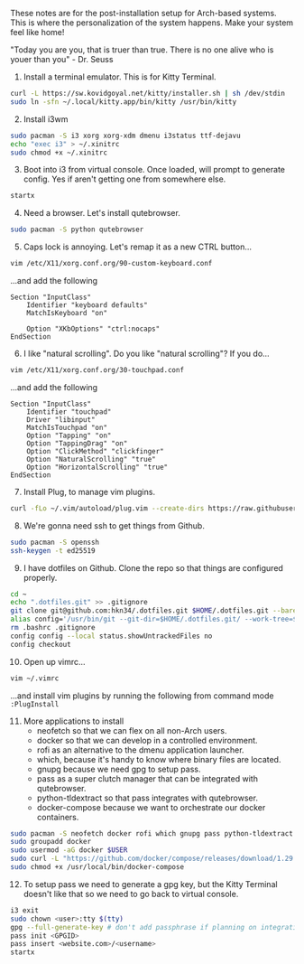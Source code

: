 These notes are for the post-installation setup for Arch-based systems. This is
where the personalization of the system happens. Make your system feel like home!

"Today you are you, that is truer than true. There is no one alive who is youer
than you" - Dr. Seuss

1. Install a terminal emulator. This is for Kitty Terminal. 
```bash
curl -L https://sw.kovidgoyal.net/kitty/installer.sh | sh /dev/stdin 
sudo ln -sfn ~/.local/kitty.app/bin/kitty /usr/bin/kitty
```

2. Install i3wm
```bash
sudo pacman -S i3 xorg xorg-xdm dmenu i3status ttf-dejavu
echo "exec i3" > ~/.xinitrc
sudo chmod +x ~/.xinitrc
```

3. Boot into i3 from virtual console. Once loaded, will prompt to generate config.
	Yes if aren't getting one from somewhere else.
```bash
startx
```

4. Need a browser. Let's install qutebrowser.
```bash
sudo pacman -S python qutebrowser
```

5. Caps lock is annoying. Let's remap it as a new CTRL button...
```bash
vim /etc/X11/xorg.conf.org/90-custom-keyboard.conf
```
...and add the following
```
Section "InputClass"
	Identifier "keyboard defaults"
	MatchIsKeyboard "on"

	Option "XKbOptions" "ctrl:nocaps"
EndSection
```

6. I like "natural scrolling". Do you like "natural scrolling"? If you do...
```bash
vim /etc/X11/xorg.conf.org/30-touchpad.conf
```
...and add the following
```
Section "InputClass"
	Identifier "touchpad"
	Driver "libinput"
	MatchIsTouchpad "on"
	Option "Tapping" "on"
	Option "TappingDrag" "on"
	Option "ClickMethod" "clickfinger"
	Option "NaturalScrolling" "true"
	Option "HorizontalScrolling" "true"
EndSection
```

7. Install Plug, to manage vim plugins.
```bash
curl -fLo ~/.vim/autoload/plug.vim --create-dirs https://raw.githubusercontent.com/junegunn/vim-plug/master/plug.vim
```

8. We're gonna need ssh to get things from Github.
```bash
sudo pacman -S openssh
ssh-keygen -t ed25519
```

9. I have dotfiles on Github. Clone the repo so that things are configured properly.
```bash
cd ~
echo ".dotfiles.git" >> .gitignore
git clone git@github.com:hkn34/.dotfiles.git $HOME/.dotfiles.git --bare
alias config='/usr/bin/git --git-dir=$HOME/.dotfiles.git/ --work-tree=$HOME'
rm .bashrc .gitignore
config config --local status.showUntrackedFiles no
config checkout
```

10. Open up vimrc...
```bash
vim ~/.vimrc
```
...and install vim plugins by running the following from command mode `:PlugInstall`

11. More applications to install
	- neofetch so that we can flex on all non-Arch users.
	- docker so that we can develop in a controlled environment.
	- rofi as an alternative to the dmenu application launcher.
	- which, because it's handy to know where binary files are located.
	- gnupg because we need gpg to setup pass.
	- pass as a super clutch manager that can be integrated with qutebrowser.
	- python-tldextract so that pass integrates with qutebrowser.
	- docker-compose because we want to orchestrate our docker containers.
```bash
sudo pacman -S neofetch docker rofi which gnupg pass python-tldextract
sudo groupadd docker
sudo usermod -aG docker $USER
sudo curl -L "https://github.com/docker/compose/releases/download/1.29.2/docker-compose-$(uname -s)-$(uname -m)" -o /usr/local/bin/docker-compose
sudo chmod +x /usr/local/bin/docker-compose
```

12. To setup pass we need to generate a gpg key, but the Kitty Terminal doesn't
	like that so we need to go back to virtual console.
```bash
i3 exit
sudo chown <user>:tty $(tty)
gpg --full-generate-key # don't add passphrase if planning on integrating pass with qutebrowser's auto fill
pass init <GPGID>
pass insert <website.com>/<username>
startx
```
